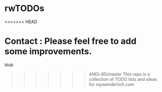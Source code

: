 # rwTODOs
<<<<<<< HEAD

Contact : 
Please feel free to add some improvements.
=======
blub
>>>>>>> ANDi-85/master
This repo is a collection of TODO lists and ideas for raywenderlich.com
